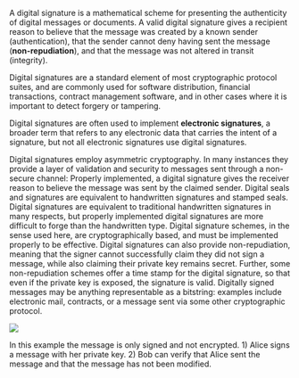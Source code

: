 A digital signature is a mathematical scheme for presenting the authenticity of digital messages or documents. A valid digital signature gives a recipient reason to believe that the message was created by a known sender (authentication), that the sender cannot deny having sent the message (__non-repudiation__), and that the message was not altered in transit (integrity).

Digital signatures are a standard element of most cryptographic protocol suites, and are commonly used for software distribution, financial transactions, contract management software, and in other cases where it is important to detect forgery or tampering.

Digital signatures are often used to implement __electronic signatures__, a broader term that refers to any electronic data that carries the intent of a signature, but not all electronic signatures use digital signatures.

Digital signatures employ asymmetric cryptography. In many instances they provide a layer of validation and security to messages sent through a non-secure channel: Properly implemented, a digital signature gives the receiver reason to believe the message was sent by the claimed sender. Digital seals and signatures are equivalent to handwritten signatures and stamped seals. Digital signatures are equivalent to traditional handwritten signatures in many respects, but properly implemented digital signatures are more difficult to forge than the handwritten type. Digital signature schemes, in the sense used here, are cryptographically based, and must be implemented properly to be effective. Digital signatures can also provide non-repudiation, meaning that the signer cannot successfully claim they did not sign a message, while also claiming their private key remains secret. Further, some non-repudiation schemes offer a time stamp for the digital signature, so that even if the private key is exposed, the signature is valid. Digitally signed messages may be anything representable as a bitstring: examples include electronic mail, contracts, or a message sent via some other cryptographic protocol.

<img src="https://upload.wikimedia.org/wikipedia/commons/thumb/a/a7/Private_key_signing.png/375px-Private_key_signing.png">

In this example the message is only signed and not encrypted. 1) Alice signs a message with her private key. 2) Bob can verify that Alice sent the message and that the message has not been modified.

